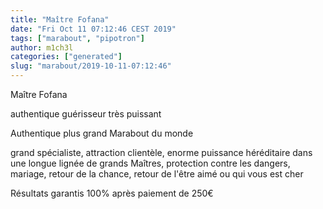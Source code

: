 ```yaml
---
title: "Maître Fofana"
date: "Fri Oct 11 07:12:46 CEST 2019"
tags: ["marabout", "pipotron"]
author: m1ch3l
categories: ["generated"]
slug: "marabout/2019-10-11-07:12:46"
---
```


Maître Fofana

authentique guérisseur très puissant

Authentique plus grand Marabout du monde

grand spécialiste, attraction clientèle, enorme puissance héréditaire dans une longue lignée de grands Maîtres, protection contre les dangers, mariage, retour de la chance, retour de l'être aimé ou qui vous est cher

Résultats garantis 100% après paiement de 250€
